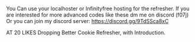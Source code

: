 You Can use your localhoster or Infinityfree hosting for the refresher.
If you are interested for more advanced codes like these dm me on discord (f07j)
Or you can join my discord server: https://discord.gg/9TdSSca8xC

AT 20 LIKES Dropping Better Cookie Refresher, with Introduction.
